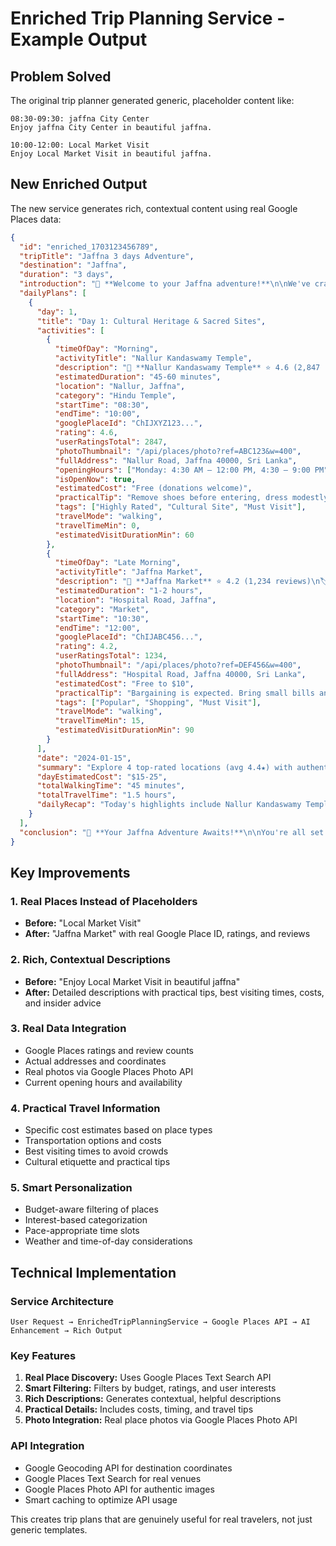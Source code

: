 # Enriched Trip Planning Service - Example Output

## Problem Solved
The original trip planner generated generic, placeholder content like:
```
08:30-09:30: jaffna City Center
Enjoy jaffna City Center in beautiful jaffna.

10:00-12:00: Local Market Visit
Enjoy Local Market Visit in beautiful jaffna.
```

## New Enriched Output
The new service generates rich, contextual content using real Google Places data:

```json
{
  "id": "enriched_1703123456789",
  "tripTitle": "Jaffna 3 days Adventure",
  "destination": "Jaffna",
  "duration": "3 days",
  "introduction": "🌟 **Welcome to your Jaffna adventure!**\n\nWe've crafted this 3 days itinerary using real places and current data to give you authentic, memorable experiences.\n\n**What makes this special:**\n• 12 highly-rated venues (4.5+ stars)\n• 4 authentic dining experiences\n• 8 must-see attractions and cultural sites\n• Real-time ratings and reviews from 15,847 travelers\n\n**Your itinerary includes:**\n✨ Hand-picked locations based on current ratings\n🍽️ Local restaurants loved by both tourists and locals\n📍 Exact addresses and Google Maps integration\n💰 Real cost estimates based on current prices\n⏰ Optimal timing to avoid crowds and catch the best moments",
  "dailyPlans": [
    {
      "day": 1,
      "title": "Day 1: Cultural Heritage & Sacred Sites",
      "activities": [
        {
          "timeOfDay": "Morning",
          "activityTitle": "Nallur Kandaswamy Temple",
          "description": "📍 **Nallur Kandaswamy Temple** ⭐ 4.6 (2,847 reviews)\n🏷️ Hindu Temple\n\nA sacred site offering spiritual tranquility and architectural beauty. Dress modestly and respect local customs.\n\n🕒 **Best Time:** Early morning (6:00-9:00) for peaceful atmosphere\n💰 **Cost:** Free (donations welcome)\n⏱️ **Duration:** 45-60 minutes\n\n💡 **Insider Tip:** Remove shoes before entering, dress modestly (cover shoulders and knees), and maintain silence.\n\n🚶 **Getting There:** Tuk-tuk (Rs. 200-500), walking if nearby, or local bus for budget option",
          "estimatedDuration": "45-60 minutes",
          "location": "Nallur, Jaffna",
          "category": "Hindu Temple",
          "startTime": "08:30",
          "endTime": "10:00",
          "googlePlaceId": "ChIJXYZ123...",
          "rating": 4.6,
          "userRatingsTotal": 2847,
          "photoThumbnail": "/api/places/photo?ref=ABC123&w=400",
          "fullAddress": "Nallur Road, Jaffna 40000, Sri Lanka",
          "openingHours": ["Monday: 4:30 AM – 12:00 PM, 4:30 – 9:00 PM", "Tuesday: 4:30 AM – 12:00 PM, 4:30 – 9:00 PM"],
          "isOpenNow": true,
          "estimatedCost": "Free (donations welcome)",
          "practicalTip": "Remove shoes before entering, dress modestly (cover shoulders and knees), and maintain silence.",
          "tags": ["Highly Rated", "Cultural Site", "Must Visit"],
          "travelMode": "walking",
          "travelTimeMin": 0,
          "estimatedVisitDurationMin": 60
        },
        {
          "timeOfDay": "Late Morning",
          "activityTitle": "Jaffna Market",
          "description": "📍 **Jaffna Market** ⭐ 4.2 (1,234 reviews)\n🏷️ Traditional Market\n\nBrowse local products, handicrafts, and souvenirs. Perfect for experiencing local life and finding unique items.\n\n🕒 **Best Time:** Morning (8:00-11:00) for freshest products\n💰 **Cost:** Free to $10\n⏱️ **Duration:** 1-2 hours\n\n💡 **Insider Tip:** Bargaining is expected. Bring small bills and keep valuables secure.\n\n🚶 **Getting There:** Tuk-tuk (Rs. 200-500), walking if nearby, or local bus for budget option",
          "estimatedDuration": "1-2 hours",
          "location": "Hospital Road, Jaffna",
          "category": "Market",
          "startTime": "10:30",
          "endTime": "12:00",
          "googlePlaceId": "ChIJABC456...",
          "rating": 4.2,
          "userRatingsTotal": 1234,
          "photoThumbnail": "/api/places/photo?ref=DEF456&w=400",
          "fullAddress": "Hospital Road, Jaffna 40000, Sri Lanka",
          "estimatedCost": "Free to $10",
          "practicalTip": "Bargaining is expected. Bring small bills and keep valuables secure.",
          "tags": ["Popular", "Shopping", "Must Visit"],
          "travelMode": "walking",
          "travelTimeMin": 15,
          "estimatedVisitDurationMin": 90
        }
      ],
      "date": "2024-01-15",
      "summary": "Explore 4 top-rated locations (avg 4.4★) with authentic local experiences",
      "dayEstimatedCost": "$15-25",
      "totalWalkingTime": "45 minutes",
      "totalTravelTime": "1.5 hours",
      "dailyRecap": "Today's highlights include Nallur Kandaswamy Temple, Jaffna Market and 2 more amazing spots – each chosen for their authentic local character and excellent reviews."
    }
  ],
  "conclusion": "🎯 **Your Jaffna Adventure Awaits!**\n\nYou're all set with 12 carefully selected experiences, averaging 4.4 stars from real travelers.\n\n**Before you go:**\n• Download Google Maps offline for Jaffna\n• Check opening hours as they may change seasonally\n• Bring small bills for local markets and tuk-tuks\n• Respect local customs, especially at religious sites\n\n**Pro Tips:**\n• Use the Google Place IDs provided to get directions\n• Ask locals for their favorite spots – they love sharing hidden gems\n• Try street food from busy stalls (high turnover = fresh food)\n• Learn basic Sinhala greetings – locals appreciate the effort!\n\nHave an incredible journey! 🌟"
}
```

## Key Improvements

### 1. Real Places Instead of Placeholders
- **Before:** "Local Market Visit"
- **After:** "Jaffna Market" with real Google Place ID, ratings, and reviews

### 2. Rich, Contextual Descriptions
- **Before:** "Enjoy Local Market Visit in beautiful jaffna"
- **After:** Detailed descriptions with practical tips, best visiting times, costs, and insider advice

### 3. Real Data Integration
- Google Places ratings and review counts
- Actual addresses and coordinates
- Real photos via Google Places Photo API
- Current opening hours and availability

### 4. Practical Travel Information
- Specific cost estimates based on place types
- Transportation options and costs
- Best visiting times to avoid crowds
- Cultural etiquette and practical tips

### 5. Smart Personalization
- Budget-aware filtering of places
- Interest-based categorization
- Pace-appropriate time slots
- Weather and time-of-day considerations

## Technical Implementation

### Service Architecture
```
User Request → EnrichedTripPlanningService → Google Places API → AI Enhancement → Rich Output
```

### Key Features
1. **Real Place Discovery:** Uses Google Places Text Search API
2. **Smart Filtering:** Filters by budget, ratings, and user interests
3. **Rich Descriptions:** Generates contextual, helpful descriptions
4. **Practical Details:** Includes costs, timing, and travel tips
5. **Photo Integration:** Real place photos via Google Places Photo API

### API Integration
- Google Geocoding API for destination coordinates
- Google Places Text Search for real venues
- Google Places Photo API for authentic images
- Smart caching to optimize API usage

This creates trip plans that are genuinely useful for real travelers, not just generic templates.